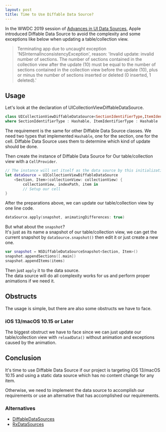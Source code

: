 ```yaml
---
layout: post
title: Time to Use Diffable Data Source?
---
```


In the WWDC 2019 session of [Advances in UI Data Sources](https://developer.apple.com/videos/play/wwdc2019/220/), Apple introduced Diffable Data Source to avoid the complexity and some exceptions like below when updating a table/collection view.

> Terminating app due to uncaught exception 'NSInternalInconsistencyException', reason: 'Invalid update: invalid number of sections. The number of sections contained in the collection view after the update (10) must be equal to the number of sections contained in the collection view before the update (10), plus or minus the number of sections inserted or deleted (0 inserted, 1 deleted).'

## Usage

Let's look at the declaration of UICollectionViewDiffableDataSource.

``` swift
class UICollectionViewDiffableDataSource<SectionIdentifierType,ItemIdentifierType> : NSObject
where SectionIdentifierType : Hashable, ItemIdentifierType : Hashable
```

The requirement is the same for other Diffable Data Source classes. We need two types that implemented `Hashable`, one for the section, one for the cell. Diffable Data Source uses them to determine which kind of update should be done.

Then create the instance of Diffable Data Source for Our table/collection view with a `CellProvider`.

``` swift
// The instance will set itself as the data source by this initialization
let dataSource = UICollectionViewDiffableDataSource
    <Section, Item>(collectionView: collectionView) {
        collectionView, indexPath, item in
        // Setup our cell
}
```

After the preparations above, we can update our table/collection view by one line code.

``` swift
dataSource.apply(snapshot, animatingDifferences: true)
```

But what about the `snapshot`?  
It's just as its name a snapshot of our table/collection view, we can get the current snapshot by `dataSource.snapshot()` then edit it or just create a new one.

``` swift
var snapshot = NSDiffableDataSourceSnapshot<Section, Item>()
snapshot.appendSections([.main])
snapshot.appendItems(items)
```

Then just `apply` it to the data source.  
The data source will do all complexity works for us and perform proper animations if we need it.

## Obstructs

The usage is simple, but there are also some obstructs we have to face.

### iOS 13/macOS 10.15 or Later

The biggest obstruct we have to face since we can just update our table/collection view with `reloadData()` without animation and exceptions caused by the animation.

## Conclusion

It's time to use Diffable Data Source if our project is targeting iOS 13/macOS 10.15 and using a static data source which has no content change for any item.

Otherwise, we need to implement the data source to accomplish our requirements or use an alternative that has accomplished our requirements.

### Alternatives

- [DiffableDataSources](https://github.com/ra1028/DiffableDataSources)
- [RxDataSources](https://github.com/RxSwiftCommunity/RxDataSources)
